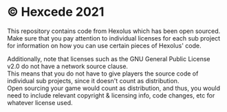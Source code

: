 # © Hexcede 2021
This repository contains code from Hexolus which has been open sourced. \
Make sure that you pay attention to individual licenses for each sub project for information on how you can use certain pieces of Hexolus' code.

Additionally, note that licenses such as the GNU General Public License v2.0 do not have a network source clause. \
This means that you do not have to give players the source code of individual sub projects, since it doesn't count as distribution. \
Open sourcing your game would count as distribution, and thus, you would need to include relevant copyright & licensing info, code changes, etc for whatever license used.
